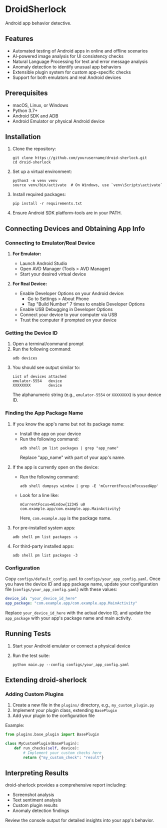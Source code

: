 # DroidSherlock

Android app behavior detective.

## Features

- Automated testing of Android apps in online and offline scenarios
- AI-powered image analysis for UI consistency checks
- Natural Language Processing for text and error message analysis
- Anomaly detection to identify unusual app behaviors
- Extensible plugin system for custom app-specific checks
- Support for both emulators and real Android devices

## Prerequisites

- macOS, Linux, or Windows
- Python 3.7+
- Android SDK and ADB
- Android Emulator or physical Android device

## Installation

1. Clone the repository:
   ```
   git clone https://github.com/yourusername/droid-sherlock.git
   cd droid-sherlock
   ```

2. Set up a virtual environment:
   ```
   python3 -m venv venv
   source venv/bin/activate  # On Windows, use `venv\Scripts\activate`
   ```

3. Install required packages:
   ```
   pip install -r requirements.txt
   ```

4. Ensure Android SDK platform-tools are in your PATH.

## Connecting Devices and Obtaining App Info

### Connecting to Emulator/Real Device

1. **For Emulator:**
   - Launch Android Studio
   - Open AVD Manager (Tools > AVD Manager)
   - Start your desired virtual device

2. **For Real Device:**
   - Enable Developer Options on your Android device:
     - Go to Settings > About Phone
     - Tap "Build Number" 7 times to enable Developer Options
   - Enable USB Debugging in Developer Options
   - Connect your device to your computer via USB
   - Trust the computer if prompted on your device

### Getting the Device ID

1. Open a terminal/command prompt
2. Run the following command:
   ```
   adb devices
   ```
3. You should see output similar to:
   ```
   List of devices attached
   emulator-5554   device
   XXXXXXXX        device
   ```
   The alphanumeric string (e.g., `emulator-5554` or `XXXXXXXX`) is your device ID.

### Finding the App Package Name

1. If you know the app's name but not its package name:
   - Install the app on your device
   - Run the following command:
     ```
     adb shell pm list packages | grep "app_name"
     ```
     Replace "app_name" with part of your app's name.

2. If the app is currently open on the device:
   - Run the following command:
     ```
     adb shell dumpsys window | grep -E 'mCurrentFocus|mFocusedApp'
     ```
   - Look for a line like:
     ```
     mCurrentFocus=Window{12345 u0 com.example.app/com.example.app.MainActivity}
     ```
     Here, `com.example.app` is the package name.

3. For pre-installed system apps:
   ```
   adb shell pm list packages -s
   ```

4. For third-party installed apps:
   ```
   adb shell pm list packages -3
   ```

### Configuration

Copy `configs/default_config.yaml` to `configs/your_app_config.yaml`. Once you have the device ID and app package name, update your configuration file (`configs/your_app_config.yaml`) with these values:

```yaml
device_id: "your_device_id_here"
app_package: "com.example.app/com.example.app.MainActivity"
```

Replace `your_device_id_here` with the actual device ID, and update the `app_package` with your app's package name and main activity.

## Running Tests

1. Start your Android emulator or connect a physical device

2. Run the test suite:
   ```
   python main.py --config configs/your_app_config.yaml
   ```

## Extending droid-sherlock

### Adding Custom Plugins

1. Create a new file in the `plugins/` directory, e.g., `my_custom_plugin.py`
2. Implement your plugin class, extending `BasePlugin`
3. Add your plugin to the configuration file

Example:
```python
from plugins.base_plugin import BasePlugin

class MyCustomPlugin(BasePlugin):
    def run_checks(self, device):
        # Implement your custom checks here
        return {"my_custom_check": "result"}
```

## Interpreting Results

droid-sherlock provides a comprehensive report including:
- Screenshot analysis
- Text sentiment analysis
- Custom plugin results
- Anomaly detection findings

Review the console output for detailed insights into your app's behavior.